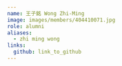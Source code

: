 ```yaml
---
name: 王子銘 Wong Zhi-Ming 
image: images/members/404410071.jpg 
role: alumni
aliases:
  - zhi ming wong
links:
  github: link_to_github 
---
```

